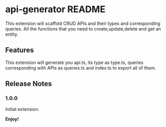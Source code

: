 # api-generator README

This extension will scaffold CRUD APIs and their types and corresponding queries.
All the functions that you need to create,update,delete and get an entity.

## Features

This extension will generate you api.ts, its type as type.ts, queries corresponding with APIs as queries.ts and index.ts to export all of them.

## Release Notes

### 1.0.0

Initial extension.

**Enjoy!**
